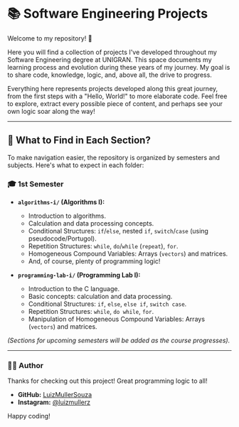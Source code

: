 # 📚 Software Engineering Projects

Welcome to my repository! 👋

Here you will find a collection of projects I've developed throughout my Software Engineering degree at UNIGRAN. This space documents my learning process and evolution during these years of my journey. My goal is to share code, knowledge, logic, and, above all, the drive to progress.

Everything here represents projects developed along this great journey, from the first steps with a "Hello, World!" to more elaborate code. Feel free to explore, extract every possible piece of content, and perhaps see your own logic soar along the way!

---

## 🧭 What to Find in Each Section?

To make navigation easier, the repository is organized by semesters and subjects. Here's what to expect in each folder:

### 🎓 1st Semester

* **`algorithms-i/` (Algorithms I):**
    * Introduction to algorithms.
    * Calculation and data processing concepts.
    * Conditional Structures: `if`/`else`, nested `if`, `switch`/`case` (using pseudocode/Portugol).
    * Repetition Structures: `while`, `do`/`while` (`repeat`), `for`.
    * Homogeneous Compound Variables: Arrays (`vectors`) and matrices.
    * And, of course, plenty of programming logic!

* **`programming-lab-i/` (Programming Lab I):**
    * Introduction to the C language.
    * Basic concepts: calculation and data processing.
    * Conditional Structures: `if`, `else`, `else if`, `switch case`.
    * Repetition Structures: `while`, `do while`, `for`.
    * Manipulation of Homogeneous Compound Variables: Arrays (`vectors`) and matrices.

*(Sections for upcoming semesters will be added as the course progresses).*

---

### 👨‍💻 Author

Thanks for checking out this project! Great programming logic to all!

* **GitHub:** [LuizMullerSouza](https://github.com/LuizMullerSouza)
* **Instagram:** [@luizmullerz](https://www.instagram.com/luizmullerz/)

Happy coding!
